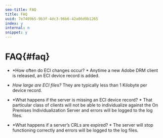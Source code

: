 ```yaml
---
seo-title: FAQ
title: FAQ
uuid: 7e7409b5-9b3f-4dc3-96b6-42a06d9b1265
index: y
internal: n
snippet: y
---
```


# FAQ{#faq}

* *How often do ECI changes occur? * Anytime a new Adobe DRM client is released, an ECI device record is added. 

* *How large are ECI files?* They are typically less than 1 Kilobyte per device record. 

* *What happens if the server is missing an ECI device record? * That particular class of clients will not be able to individualize against the On Premises Individualization Server and errors will be logged to the log files. 

* *What happens if a server’s CRLs are expired? * The server will stop functioning correctly and errors will be logged to the log files.

